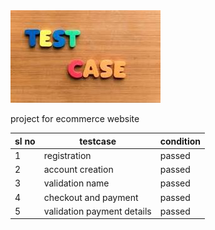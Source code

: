 <img src="https://github.com/Chetu1993/file/blob/main/test.jpg" alt="MLBC">

project for ecommerce website 

|  sl no | testcase  | condition  |
| ------------ | ------------ | ------------ |
|  1 | registration  | passed   |
| 2 | account creation  | passed  |
| 3 |  validation name | passed |
|4| checkout and payment | passed| 
|5| validation payment details| passed| 


